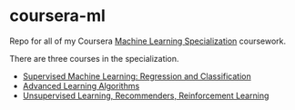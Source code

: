 # coursera-ml

Repo for all of my Coursera [Machine Learning Specialization](https://www.coursera.org/specializations/machine-learning-introduction) coursework.

There are three courses in the specialization.

* [Supervised Machine Learning: Regression and Classification](course-1)
* [Advanced Learning Algorithms](course-2)
* [Unsupervised Learning, Recommenders, Reinforcement Learning](course-3)

